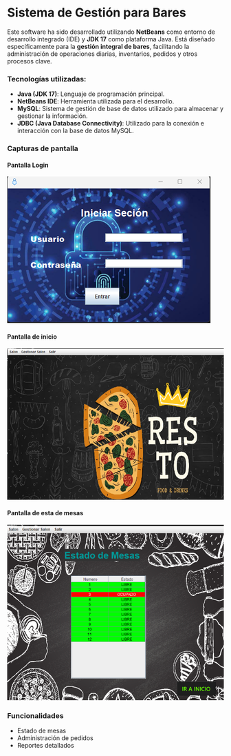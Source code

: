 # Sistema de Gestión para Bares

Este software ha sido desarrollado utilizando **NetBeans** como entorno de desarrollo integrado (IDE) y **JDK 17** como plataforma Java. Está diseñado específicamente para la **gestión integral de bares**, facilitando la administración de operaciones diarias, inventarios, pedidos y otros procesos clave.

### Tecnologías utilizadas:
- **Java (JDK 17)**: Lenguaje de programación principal.
- **NetBeans IDE**: Herramienta utilizada para el desarrollo.
- **MySQL**: Sistema de gestión de base de datos utilizado para almacenar y gestionar la información.
- **JDBC (Java Database Connectivity)**: Utilizado para la conexión e interacción con la base de datos MySQL.
  
### Capturas de pantalla

#### Pantalla Login
![Pantalla principal](images/login.png)

#### Pantalla de inicio
![Gestión de inventarios](images/inicio.png)

#### Pantalla de esta de mesas
![Gestión de inventarios](images/mesas.png)

### Funcionalidades
- Estado de mesas
- Administración de pedidos
- Reportes detallados
